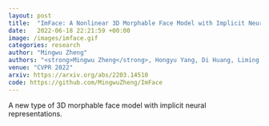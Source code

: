 ```yaml
---
layout: post
title:  "ImFace: A Nonlinear 3D Morphable Face Model with Implicit Neural Representations"
date:   2022-06-18 22:21:59 +00:00
image: /images/imface.gif
categories: research
author: "Mingwu Zheng"
authors: "<strong>Mingwu Zheng</strong>, Hongyu Yang, Di Huang, Liming Chen"
venue: "CVPR 2022"
arxiv: https://arxiv.org/abs/2203.14510
code: https://github.com/MingwuZheng/ImFace
---
```

A new type of 3D morphable face model with implicit neural representations.
